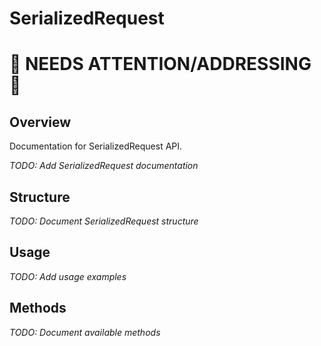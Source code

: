 # SerializedRequest

# 🚨 NEEDS ATTENTION/ADDRESSING 🚨

## Overview

Documentation for SerializedRequest API.

*TODO: Add SerializedRequest documentation*

## Structure

*TODO: Document SerializedRequest structure*

## Usage

*TODO: Add usage examples*

## Methods

*TODO: Document available methods*